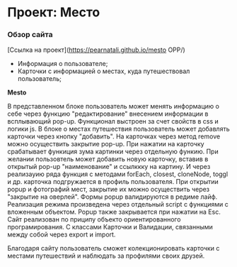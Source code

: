 # Проект: Место

### Обзор сайта

[Ссылка на проект](https://pearnatali.github.io/mesto OPP/)

* Информация о пользователе;
* Карточки с информацией о местах, куда путешествовал пользователь; 

**Mesto**

В представленном блоке пользователь может менять информацию о себе через функцию "редактирование" внесением информации в всплывающий pop-up. Функционал выстроен за счет свойств в css и логики js. 
В блоке о местах путешествия пользователь может добавлять карточки через кнопку "добавить".
На карточках через метод remove можно осуществить закрытие pop-up. 
При нажатии на карточку срабатывает функиция зума картинки через отдельную функию. 
При желании пользовтель может добавить новую карточку, вставив в открытый pop-up "наименование" и ссылккку на картину. И через реализауию ряда функция с методами forEach, closest, cloneNode, toggl и др. карточка подгружается в профиль пользователя. 
При открытии popup и фотографий мест, закрытие их можно осуществить через "закрытие на оверлей".
Формы popup валидируются в редиме лайф. Реализация режима произведена через отдельный script с функциями с вложенным объектом. Popup также закрывается при нажатии на Esc.
Сайт реализован по приципу объекто ориентированного програмирования. С классами Карточки и Валидации, связанными между собой через export и import. 

Благодаря сайту пользователь сможет колекционировать карточки с местами путешествий и наблюдать за профилями своих друзей. 
